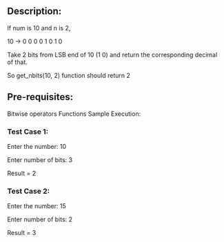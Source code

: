 ## Description:

If num is 10 and n is 2,

 10 -> 0 0 0 0 1 0 1 0 

Take 2 bits from LSB end of 10 (1 0) and return the corresponding decimal of that. 

So get_nbits(10, 2) function should return 2


## Pre-requisites:

Bitwise operators
Functions
Sample Execution: 

### Test Case 1:

Enter the number: 10

Enter number of bits: 3

Result = 2

### Test Case 2:

Enter the number: 15

Enter number of bits: 2

Result = 3
